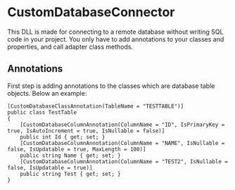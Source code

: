 # CustomDatabaseConnector
This DLL is made for connecting to a remote database without writing SQL code in your project.
You only have to add annotations to your classes and properties, and call adapter class methods. 

## Annotations 
First step is adding annotations to the classes which are database table objects. 
Below an example:

```
[CustomDatabaseClassAnnotation(TableName = "TESTTABLE")]
public class TestTable
{
	[CustomDatabaseColumnAnnotation(ColumnName = "ID", IsPrimaryKey = true, IsAutoIncrement = true, IsNullable = false)]
	public int Id { get; set; }
	[CustomDatabaseColumnAnnotation(ColumnName = "NAME", IsNullable = false, IsUpdatable = true, MaxLength = 100)]
	public string Name { get; set; }
	[CustomDatabaseColumnAnnotation(ColumnName = "TEST2", IsNullable = false, IsUpdatable = true)]
	public string Test { get; set; }
}
```



